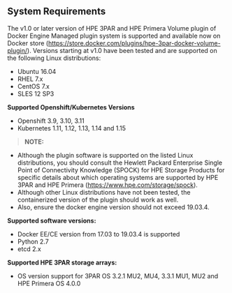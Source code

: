 ## System Requirements

The v1.0 or later version of HPE 3PAR and HPE Primera Volume plugin of Docker Engine Managed plugin system is supported and available now on Docker store (https://store.docker.com/plugins/hpe-3par-docker-volume-plugin/).
Versions starting at v1.0 have been tested and are supported on the following Linux distributions:

* Ubuntu 16.04
* RHEL 7.x
* CentOS 7.x
* SLES 12 SP3

**Supported Openshift/Kubernetes Versions**
* Openshift 3.9, 3.10, 3.11
* Kubernetes 1.11, 1.12, 1.13, 1.14 and 1.15

>**NOTE:** 
 - Although the plugin software is supported on the listed Linux distributions, you should consult the Hewlett Packard Enterprise Single Point of Connectivity Knowledge (SPOCK) for HPE Storage Products for specific details about which operating systems are supported by HPE 3PAR and HPE Primera (https://www.hpe.com/storage/spock).
 - Although other Linux distributions have not been tested, the containerized version of the plugin should work as well.
 - Also, ensure the docker engine version should not exceed 19.03.4.

**Supported software versions:**

* Docker EE/CE version from 17.03 to 19.03.4 is supported
* Python 2.7
* etcd 2.x

**Supported HPE 3PAR storage arrays:**

* OS version support for 3PAR OS 3.2.1 MU2, MU4, 3.3.1 MU1, MU2 and HPE Primera OS 4.0.0
